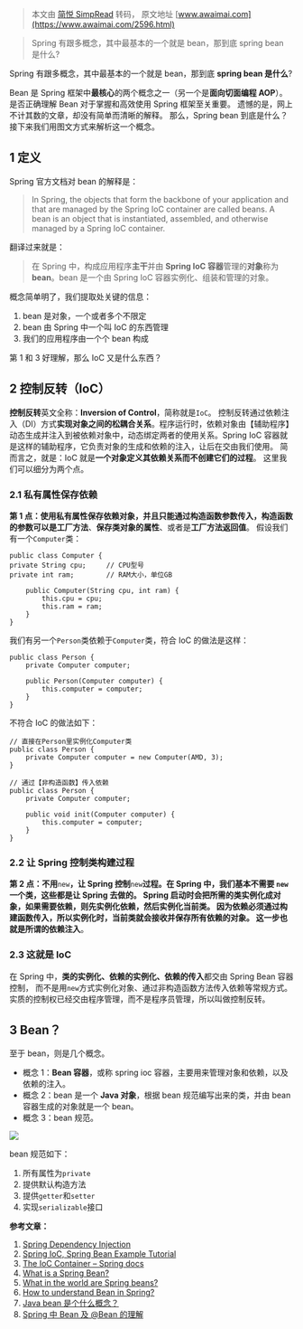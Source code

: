 > 本文由 [简悦 SimpRead](http://ksria.com/simpread/) 转码， 原文地址 [www.awaimai.com](https://www.awaimai.com/2596.html)

> Spring 有跟多概念，其中最基本的一个就是 bean，那到底 spring bean 是什么?

Spring 有跟多概念，其中最基本的一个就是 bean，那到底 **spring bean 是什么**?

Bean 是 Spring 框架中**最核心**的两个概念之一（另一个是**面向切面编程 AOP**）。 是否正确理解 Bean 对于掌握和高效使用 Spring 框架至关重要。 遗憾的是，网上不计其数的文章，却没有简单而清晰的解释。 那么，Spring bean 到底是什么？ 接下来我们用图文方式来解析这一个概念。

1 定义
----

Spring 官方文档对 bean 的解释是：

> In Spring, the objects that form the backbone of your application and that are managed by the Spring IoC container are called beans. A bean is an object that is instantiated, assembled, and otherwise managed by a Spring IoC container.

翻译过来就是：

> 在 Spring 中，构成应用程序**主干**并由 **Spring IoC 容器**管理的**对象**称为 **bean**。bean 是一个由 Spring IoC 容器实例化、组装和管理的对象。

概念简单明了，我们提取处关键的信息：

1.  bean 是对象，一个或者多个不限定
2.  bean 由 Spring 中一个叫 IoC 的东西管理
3.  我们的应用程序由一个个 bean 构成

第 1 和 3 好理解，那么 IoC 又是什么东西？

2 控制反转（IoC）
-----------

**控制反转**英文全称：**Inversion of Control**，简称就是`IoC`。 控制反转通过依赖注入（DI）方式**实现对象之间的松耦合关系**。程序运行时，依赖对象由【辅助程序】动态生成并注入到被依赖对象中，动态绑定两者的使用关系。Spring IoC 容器就是这样的辅助程序，它负责对象的生成和依赖的注入，让后在交由我们使用。 简而言之，就是：IoC 就是**一个对象定义其依赖关系而不创建它们的过程**。 这里我们可以细分为两个点。

### 2.1 私有属性保存依赖

**第 1 点：使用私有属性保存依赖对象，并且只能通过构造函数参数传入，**构造函数的参数可以是**工厂方法**、**保存类对象的属性**、或者是**工厂方法返回值**。 假设我们有一个`Computer`类：

```
public class Computer {
private String cpu;     // CPU型号
private int ram;        // RAM大小，单位GB

    public Computer(String cpu, int ram) {
        this.cpu = cpu;
        this.ram = ram;
    }
}
```

我们有另一个`Person`类依赖于`Computer`类，符合 IoC 的做法是这样：

```
public class Person {
    private Computer computer;

    public Person(Computer computer) {
        this.computer = computer;
    }
}
```

不符合 IoC 的做法如下：

```
// 直接在Person里实例化Computer类
public class Person {
    private Computer computer = new Computer(AMD, 3);
}

// 通过【非构造函数】传入依赖
public class Person {
    private Computer computer;

    public void init(Computer computer) {
        this.computer = computer;
    }
}
```

### 2.2 让 Spring 控制类构建过程

**第 2 点：不用**`new`**，让 Spring 控制**`new`**过程。**在 Spring 中，我们基本不需要 `new` 一个类，这些都是让 Spring 去做的。 Spring 启动时会把所需的类实例化成对象，如果需要依赖，则先实例化依赖，然后实例化当前类。 因为依赖必须通过构建函数传入，所以实例化时，当前类就会接收并保存所有依赖的对象。 这一步也就是所谓的**依赖注入**。

### 2.3 这就是 IoC

在 Spring 中，**类的实例化、依赖的实例化、依赖的传入**都交由 Spring Bean 容器控制， 而不是用`new`方式实例化对象、通过非构造函数方法传入依赖等常规方式。 实质的控制权已经交由程序管理，而不是程序员管理，所以叫做控制反转。

3 Bean？
-------

至于 bean，则是几个概念。

*   概念 1：**Bean 容器**，或称 spring ioc 容器，主要用来管理对象和依赖，以及依赖的注入。
*   概念 2：bean 是一个 **Java 对象**，根据 bean 规范编写出来的类，并由 bean 容器生成的对象就是一个 bean。
*   概念 3：bean 规范。

![](https://www.awaimai.com/wp-content/uploads/2018/11/ioc-bean.png)

bean 规范如下：

1.  所有属性为`private`
2.  提供默认构造方法
3.  提供`getter`和`setter`
4.  实现`serializable`接口

**参考文章：**

1.  [Spring Dependency Injection](https://www.journaldev.com/2410/spring-dependency-injection)
2.  [Spring IoC, Spring Bean Example Tutorial](https://www.journaldev.com/2461/spring-ioc-bean-example-tutorial)
3.  [The IoC Container – Spring docs](https://docs.spring.io/spring/docs/current/spring-framework-reference/core.html#beans)
4.  [What is a Spring Bean?](https://www.baeldung.com/spring-bean)
5.  [What in the world are Spring beans?](https://stackoverflow.com/questions/17193365/what-in-the-world-are-spring-beans)
6.  [How to understand Bean in Spring?](https://stackoverflow.com/questions/44475523/how-to-understand-bean-in-spring)
7.  [Java bean 是个什么概念？](https://www.zhihu.com/question/19773379)
8.  [Spring 中 Bean 及 @Bean 的理解](https://www.cnblogs.com/bossen/p/5824067.html)